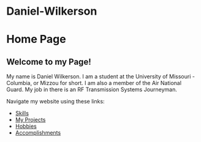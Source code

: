 # Daniel-Wilkerson
# Home Page
## Welcome to my Page!

 My name is Daniel Wilkerson. I am a student at the University of Missouri -  Columbia, or Mizzou for short. I am also a member of the Air National Guard. My job in there is an RF Transmission Systems Journeyman.

Navigate my website using these links:

* [Skills](./skills.md)
* [My Projects](./my_projects.md)
* [Hobbies](./hobby.md)
* [Accomplishments](./accomplishments.md)
